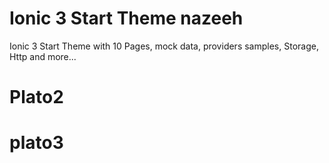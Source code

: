# Ionic 3 Start Theme nazeeh

Ionic 3 Start Theme with 10 Pages, mock data, providers samples, Storage, Http and more...
# Plato2
# plato3
